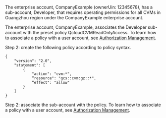 
The enterprise account, CompanyExample (ownerUin: 12345678), has a sub-account, Developer, that requires operating permissions for all CVMs in Guangzhou region under the CompanyExample enterprise account.

The enterprise account, CompanyExample, associates the Developer sub-account with the preset policy QcloudCVMReadOnlyAccess. To learn how to associate a policy with a user account, see [Authorization Management](https://intl.cloud.tencent.com/document/product/598/10602).

Step 2: create the following policy according to policy syntax.
```
{
    "version": "2.0",
    "statement": [
        {
            "action": "cvm:*",
            “resource": "qcs::cvm:gz::*",
            “effect": "allow"
        }
    ]
}
```
Step 2: associate the sub-account with the policy. To learn how to associate a policy with a user account, see [Authorization Management](https://intl.cloud.tencent.com/document/product/598/10602).
